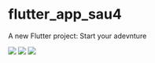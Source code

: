 # flutter_app_sau4

A new Flutter project: Start your adevnture



<img src="https://user-images.githubusercontent.com/89622168/135609015-5c12569d-23f0-4875-8e9f-17a1069c93d4.jpg" wigth="50">

<img src ="https://user-images.githubusercontent.com/89622168/135609178-377df1c5-e4db-4a4a-9e05-685fae34ca30.jpg" wigth="50">

<img src="https://user-images.githubusercontent.com/89622168/135609232-4d74e8f4-f773-41c3-933c-7f6c398f4a75.jpg" wigth="50">

